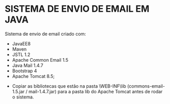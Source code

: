 # SISTEMA DE ENVIO DE EMAIL EM JAVA

Sistema de envio de email criado com:

- JavaEE8
- Maven
- JSTL 1.2
- Apache Common Email 1.5
- Java Mail 1.4.7
- Bootstrap 4
- Apache Tomcat 8.5;



* Copiar as bibliotecas que estão na pasta \WEB-INF\lib (commons-email-1.5.jar / mail-1.4.7.jar) para a pasta lib do Apache Tomcat antes de rodar o sistema.
